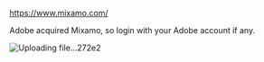 
https://www.mixamo.com/

Adobe acquired Mixamo, so login with your Adobe account if any.

![Uploading file...272e2]()
